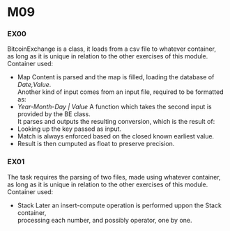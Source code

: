 #	M09
### EX00
BitcoinExchange is a class, it loads from a csv file to whatever container, \
as long as it is unique in relation to the other exercises of this module.\
Container used:
- Map
Content is parsed and the map is filled, loading the database of *Date,Value*.\
Another kind of input comes from an input file, required to be formatted as:
- *Year-Month-Day | Value*
A function which takes the second input is provided by the BE class.\
It parses and outputs the resulting conversion, which is the result of:
- Looking up the key passed as input.
- Match is always enforced based on the closed known earliest value.
- Result is then cumputed as float to preserve precision.

###	EX01
The task requires the parsing of two files, made using whatever container, \
as long as it is unique in relation to the other exercises of this module.\
Container used:
- Stack
Later an insert-compute operation is performed uppon the Stack container, \
processing each number, and possibly operator, one by one.
